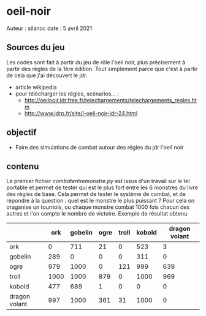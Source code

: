 # oeil-noir
Auteur : silanoc
date : 5 avril 2021

## Sources du jeu
Les codes sont fait à partir du jeu de rôle l'oeil noir, plus précisement à partir des régles de la 1ère édition. Tout simplement parce que c'est à partir de cela que j'ai découvert le jdr.
* article wikipedia
* pour télécharger les régles, scénarios... : 
    * http://oeilnoir.jdr.free.fr/telechargements/telechargements_regles.htm
    * http://www.jdrp.fr/site/l-oeil-noir-jdr-24.html
## objectif 
- Faire des simulations de combat autour des régles du jdr l'oeil noir

## contenu
Le premier fichier *combatentremonstre.py* est issus d'un travail sur le tel portable et permet de tester qui est le plus fort entre les 6 monstres du livre des règles de base.
Cela permet de tester le système de combat, et de répondre à la question : quel est le monstre le plus puissant ?
Pour cela on oraganise un tournois, ou chaque monstre combat 1000 fois chacun des autres et l'on compte le nombre de victoire.
Exemple de résultat obtenu

| |ork|gobelin|ogre|troll|kobold|dragon volant|
|---|---|---|---|---|---|---|
|ork     |0|711| 21| 0| 523| 3|
|gobelin |289| 0| 0| 0| 311| 0|
|ogre    |979| 1000| 0|121| 999| 639|
|troll   |1000| 1000| 879| 0| 1000| 969|
|kobold  |477| 689| 1| 0| 0| 0|
|dragon volant	|997| 1000|361| 31| 1000| 0|
